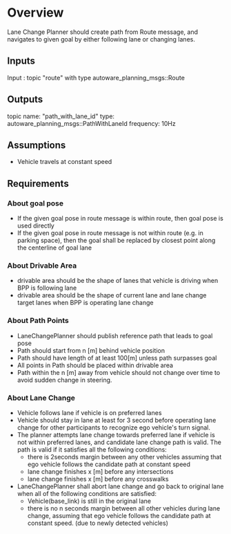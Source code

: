 # Overview

Lane Change Planner should create path from Route message, and navigates to given goal by either following lane or changing lanes.

## Inputs

Input : topic "route" with type autoware_planning_msgs::Route

## Outputs

topic name: "path_with_lane_id"
type: autoware_planning_msgs::PathWithLaneId
frequency: 10Hz

## Assumptions

- Vehicle travels at constant speed

## Requirements

### About goal pose

- If the given goal pose in route message is within route, then goal pose is used directly
- If the given goal pose in route message is not within route (e.g. in parking space), then the goal shall be replaced by closest point along the centerline of goal lane

### About Drivable Area

- drivable area should be the shape of lanes that vehicle is driving when BPP is following lane
- drivable area should be the shape of current lane and lane change target lanes when BPP is operating lane change

### About Path Points

- LaneChangePlanner should publish reference path that leads to goal pose
- Path should start from n [m] behind vehicle position
- Path should have length of at least 100[m] unless path surpasses goal
- All points in Path should be placed within drivable area
- Path within the n [m] away from vehicle should not change over time to avoid sudden change in steering.

### About Lane Change

- Vehicle follows lane if vehicle is on preferred lanes
- Vehicle should stay in lane at least for 3 second before operating lane change for other participants to recognize ego vehicle's turn signal.
- The planner attempts lane change towards preferred lane if vehicle is not within preferred lanes, and candidate lane change path is valid. The path is valid if it satisfies all the following conditions:
  - there is 2seconds margin between any other vehicles assuming that ego vehicle follows the candidate path at constant speed
  - lane change finishes x [m] before any intersections
  - lane change finishes x [m] before any crosswalks
- LaneChangePlanner shall abort lane change and go back to original lane when all of the following conditions are satisfied:
  - Vehicle(base_link) is still in the original lane
  - there is no n seconds margin between all other vehicles during lane change, assuming that ego vehicle follows the candidate path at constant speed. (due to newly detected vehicles)

